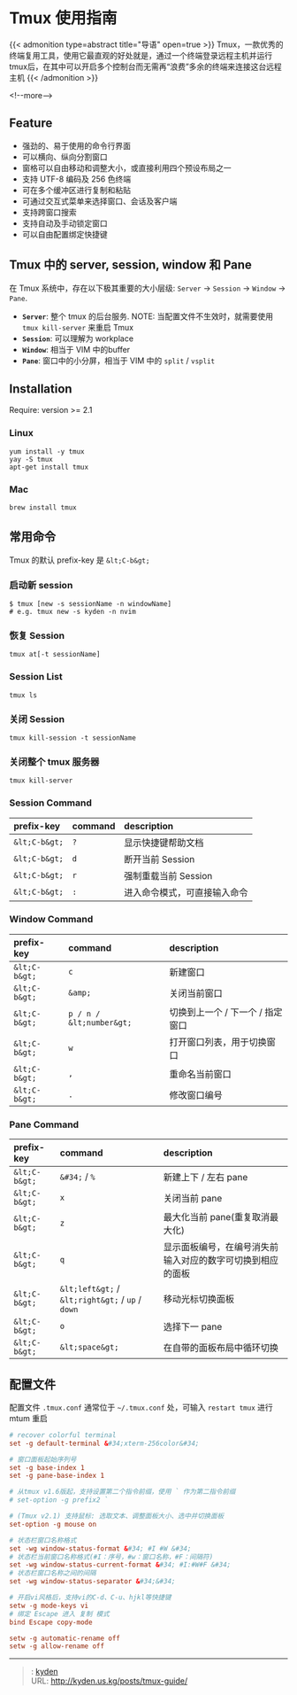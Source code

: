 # Tmux 使用指南


{{&lt; admonition type=abstract title=&#34;导语&#34; open=true &gt;}}
Tmux，一款优秀的终端复用工具，使用它最直观的好处就是，通过一个终端登录远程主机并运行tmux后，在其中可以开启多个控制台而无需再“浪费”多余的终端来连接这台远程主机
{{&lt; /admonition &gt;}}

&lt;!--more--&gt;

## Feature

- 强劲的、易于使用的命令行界面
- 可以横向、纵向分割窗口
- 窗格可以自由移动和调整大小，或直接利用四个预设布局之一
- 支持 UTF-8 编码及 256 色终端
- 可在多个缓冲区进行复制和粘贴
- 可通过交互式菜单来选择窗口、会话及客户端
- 支持跨窗口搜索
- 支持自动及手动锁定窗口
- 可以自由配置绑定快捷键

## Tmux 中的 server, session, window 和 Pane

在 Tmux 系统中，存在以下极其重要的大小层级: `Server` -&gt; `Session` -&gt; `Window` -&gt; `Pane`.

- **`Server`**: 整个 tmux 的后台服务. NOTE: 当配置文件不生效时，就需要使用 `tmux kill-server` 来重启 Tmux
- **`Session`**: 可以理解为 workplace
- **`Window`**: 相当于 VIM 中的buffer
- **`Pane`**: 窗口中的小分屏，相当于 VIM 中的 `split` / `vsplit`

## Installation

Require: version &gt;= 2.1

### Linux

```shell
yum install -y tmux
yay -S tmux
apt-get install tmux
```

### Mac

```shell
brew install tmux
```

## 常用命令

Tmux 的默认 prefix-key 是 `&lt;C-b&gt;`

### 启动新 session

```shell
$ tmux [new -s sessionName -n windowName]
# e.g. tmux new -s kyden -n nvim
```

### 恢复 Session

```shell
tmux at[-t sessionName]
```

### Session List

```shell
tmux ls
```

### 关闭 Session

```shell
tmux kill-session -t sessionName
```

### 关闭整个 tmux 服务器

```shell
tmux kill-server
```

### Session Command

| prefix-key | command | description |
| :--- | :--- | :--- |
| `&lt;C-b&gt;` | `?` | 显示快捷键帮助文档 |
| `&lt;C-b&gt;` | `d` | 断开当前 Session |
| `&lt;C-b&gt;` | `r` | 强制重载当前 Session |
| `&lt;C-b&gt;` | `:` | 进入命令模式，可直接输入命令 |

### Window Command

| prefix-key | command | description |
| :--- | :--- | :--- |
| `&lt;C-b&gt;` | `c` | 新建窗口 |
| `&lt;C-b&gt;` | `&amp;` | 关闭当前窗口 |
| `&lt;C-b&gt;` | `p / n / &lt;number&gt;` | 切换到上一个 / 下一个 / 指定窗口 |
| `&lt;C-b&gt;` | `w` | 打开窗口列表，用于切换窗口 |
| `&lt;C-b&gt;` | `,` | 重命名当前窗口 |
| `&lt;C-b&gt;` | `.` | 修改窗口编号 |

### Pane Command

| prefix-key | command | description |
| :--- | :--- | :--- |
| `&lt;C-b&gt;` | `&#34;` / `%` | 新建上下 / 左右 pane |
| `&lt;C-b&gt;` | `x` | 关闭当前 pane |
| `&lt;C-b&gt;` | `z` | 最大化当前 pane(重复取消最大化) |
| `&lt;C-b&gt;` | `q` | 显示面板编号，在编号消失前输入对应的数字可切换到相应的面板 |
| `&lt;C-b&gt;` | `&lt;left&gt;` / `&lt;right&gt;` / `up` / `down` | 移动光标切换面板 |
| `&lt;C-b&gt;` | `o` | 选择下一 pane |
| `&lt;C-b&gt;` | `&lt;space&gt;` | 在自带的面板布局中循环切换 |

## 配置文件

配置文件 `.tmux.conf` 通常位于 `~/.tmux.conf` 处，可输入 `restart tmux` 进行 mtum 重启

```conf
# recover colorful terminal
set -g default-terminal &#34;xterm-256color&#34;

# 窗口面板起始序列号
set -g base-index 1
set -g pane-base-index 1

# 从tmux v1.6版起，支持设置第二个指令前缀，使用 ` 作为第二指令前缀
# set-option -g prefix2 `

# (Tmux v2.1) 支持鼠标: 选取文本、调整面板大小、选中并切换面板
set-option -g mouse on

# 状态栏窗口名称格式
set -wg window-status-format &#34; #I #W &#34;
# 状态栏当前窗口名称格式(#I：序号，#w：窗口名称，#F：间隔符)
set -wg window-status-current-format &#34; #I:#W#F &#34;
# 状态栏窗口名称之间的间隔
set -wg window-status-separator &#34;&#34;

# 开启vi风格后，支持vi的C-d、C-u、hjkl等快捷键
setw -g mode-keys vi
# 绑定 Escape 进入 复制 模式
bind Escape copy-mode

setw -g automatic-rename off
setw -g allow-rename off
```


---

> : [kyden](https:github.com/kydance)  
> URL: http://kyden.us.kg/posts/tmux-guide/  


